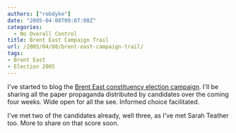 ```yaml
---
authors: ["robdyke"]
date: "2005-04-08T09:07:00Z"
categories:
  - No Overall Control
title: Brent East Campaign Trail
url: /2005/04/08/brent-east-campaign-trail/
tags:
- Brent East
- Election 2005
---
```

I've started to blog the [Brent East constituency election campaign](/categories/brent-east-campaigning/). I'll be sharing all the paper propaganda distributed by candidates over the coming four weeks. Wide open for all the see. Informed choice facilitated.

I've met two of the candidates already, well three, as I've met Sarah Teather too. More to share on that score soon.